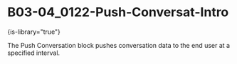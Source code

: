 # B03-04_0122-Push-Conversat-Intro

{is-library="true"}

<snippet id="B03-04_0122-Push-Conversat-Intro_snippet">



The Push Conversation block pushes conversation data to the end user at a specified interval.


</snippet>